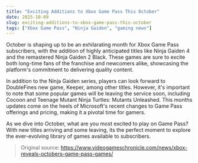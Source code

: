 ```yaml
---
title: "Exciting Additions to Xbox Game Pass This October"
date: 2025-10-09
slug: exciting-additions-to-xbox-game-pass-this-october
tags: ["Xbox Game Pass", "Ninja Gaiden", "gaming news"]
---
```

October is shaping up to be an exhilarating month for Xbox Game Pass subscribers, with the addition of highly anticipated titles like Ninja Gaiden 4 and the remastered Ninja Gaiden 2 Black. These games are sure to excite both long-time fans of the franchise and newcomers alike, showcasing the platform's commitment to delivering quality content.

In addition to the Ninja Gaiden series, players can look forward to DoubleFines new game, Keeper, among other titles. However, it's important to note that some popular games will be leaving the service soon, including Cocoon and Teenage Mutant Ninja Turtles: Mutants Unleashed. This months updates come on the heels of Microsoft's recent changes to Game Pass offerings and pricing, making it a pivotal time for gamers.

As we dive into October, what are you most excited to play on Game Pass? With new titles arriving and some leaving, its the perfect moment to explore the ever-evolving library of games available to subscribers.
> Original source: https://www.videogameschronicle.com/news/xbox-reveals-octobers-game-pass-games/